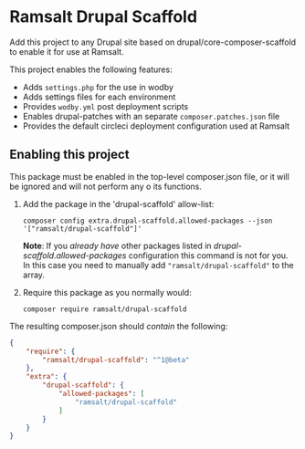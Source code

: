 # Ramsalt Drupal Scaffold

Add this project to any Drupal site based on drupal/core-composer-scaffold to enable it for use at Ramsalt.

This project enables the following features:

* Adds `settings.php` for the use in wodby
* Adds settings files for each environment
* Provides `wodby.yml` post deployment scripts
* Enables drupal-patches with an separate `composer.patches.json` file
* Provides the default circleci deployment configuration used at Ramsalt


## Enabling this project

This package must be enabled in the top-level composer.json file, or it will be ignored and will not perform any o
its functions.

1. Add the package in the 'drupal-scaffold' allow-list:

    `composer config extra.drupal-scaffold.allowed-packages --json '["ramsalt/drupal-scaffold"]'`

    **Note**: If you *already have* other packages listed in *drupal-scaffold.allowed-packages* configuration this command is not for you.
    In this case you need to manually add `"ramsalt/drupal-scaffold"` to the array.

2. Require this package as you normally would:

    `composer require ramsalt/drupal-scaffold`


The resulting composer.json should *contain* the following:

```json
{
    "require": {
        "ramsalt/drupal-scaffold": "^1@beta"
    },
    "extra": {
        "drupal-scaffold": {
            "allowed-packages": [
                "ramsalt/drupal-scaffold"
            ]
        }
    }
}
```
